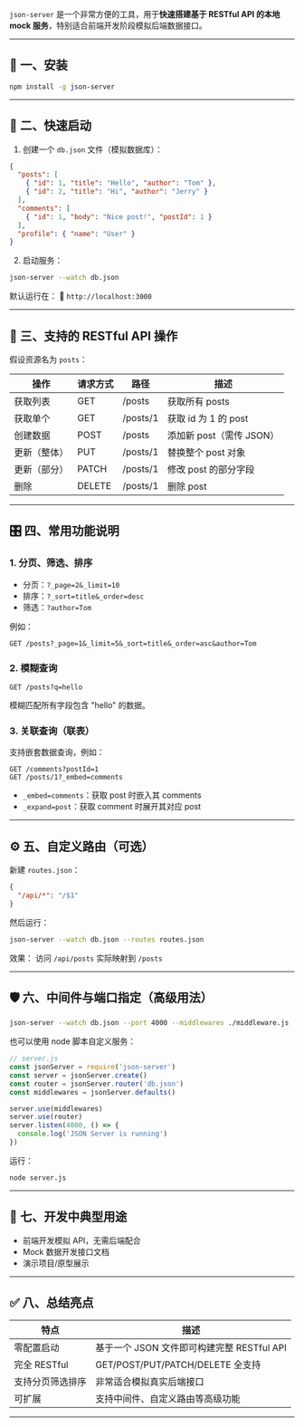 `json-server` 是一个非常方便的工具，用于**快速搭建基于 RESTful API 的本地 mock 服务**，特别适合前端开发阶段模拟后端数据接口。

---

## 🧩 一、安装

```bash
npm install -g json-server
```

---

## 🚀 二、快速启动

1. 创建一个 `db.json` 文件（模拟数据库）：

```json
{
  "posts": [
    { "id": 1, "title": "Hello", "author": "Tom" },
    { "id": 2, "title": "Hi", "author": "Jerry" }
  ],
  "comments": [
    { "id": 1, "body": "Nice post!", "postId": 1 }
  ],
  "profile": { "name": "User" }
}
```

2. 启动服务：

```bash
json-server --watch db.json
```

默认运行在：
📍 `http://localhost:3000`

---

## 🔧 三、支持的 RESTful API 操作

假设资源名为 `posts`：

| 操作     | 请求方式   | 路径       | 描述                |
| ------ | ------ | -------- | ----------------- |
| 获取列表   | GET    | /posts   | 获取所有 posts        |
| 获取单个   | GET    | /posts/1 | 获取 id 为 1 的 post  |
| 创建数据   | POST   | /posts   | 添加新 post（需传 JSON） |
| 更新（整体） | PUT    | /posts/1 | 替换整个 post 对象      |
| 更新（部分） | PATCH  | /posts/1 | 修改 post 的部分字段     |
| 删除     | DELETE | /posts/1 | 删除 post           |

---

## 🎛️ 四、常用功能说明

### 1. 分页、筛选、排序

* 分页：`?_page=2&_limit=10`
* 排序：`?_sort=title&_order=desc`
* 筛选：`?author=Tom`

例如：

```
GET /posts?_page=1&_limit=5&_sort=title&_order=asc&author=Tom
```

### 2. 模糊查询

```
GET /posts?q=hello
```

模糊匹配所有字段包含 "hello" 的数据。

### 3. 关联查询（联表）

支持嵌套数据查询，例如：

```
GET /comments?postId=1
GET /posts/1?_embed=comments
```

* `_embed=comments`：获取 post 时嵌入其 comments
* `_expand=post`：获取 comment 时展开其对应 post

---

## ⚙️ 五、自定义路由（可选）

新建 `routes.json`：

```json
{
  "/api/*": "/$1"
}
```

然后运行：

```bash
json-server --watch db.json --routes routes.json
```

效果：
访问 `/api/posts` 实际映射到 `/posts`

---

## 🛡️ 六、中间件与端口指定（高级用法）

```bash
json-server --watch db.json --port 4000 --middlewares ./middleware.js
```

也可以使用 node 脚本自定义服务：

```js
// server.js
const jsonServer = require('json-server')
const server = jsonServer.create()
const router = jsonServer.router('db.json')
const middlewares = jsonServer.defaults()

server.use(middlewares)
server.use(router)
server.listen(4000, () => {
  console.log('JSON Server is running')
})
```

运行：

```bash
node server.js
```

---

## 🧪 七、开发中典型用途

* 前端开发模拟 API，无需后端配合
* Mock 数据开发接口文档
* 演示项目/原型展示

---

## ✅ 八、总结亮点

| 特点         | 描述                             |
| ---------- | ------------------------------ |
| 零配置启动      | 基于一个 JSON 文件即可构建完整 RESTful API |
| 完全 RESTful | GET/POST/PUT/PATCH/DELETE 全支持  |
| 支持分页筛选排序   | 非常适合模拟真实后端接口                   |
| 可扩展        | 支持中间件、自定义路由等高级功能               |

---


